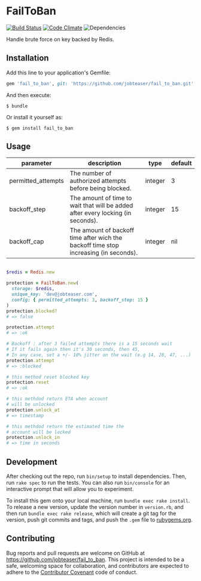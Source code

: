 # FailToBan

[![Build Status](https://travis-ci.org/jobteaser/fail_to_ban.svg?branch=master)](https://travis-ci.org/jobteaser/fail_to_ban)
[![Code Climate](https://codeclimate.com/repos/58667ffceab18f66d7000836/badges/86fb76a0e71dd832bdea/gpa.svg)](https://codeclimate.com/repos/58667ffceab18f66d7000836/feed)
![Dependencies](https://img.shields.io/badge/dependencies-none-green.svg)

Handle brute force on key backed by Redis.

## Installation

Add this line to your application's Gemfile:

```ruby
gem 'fail_to_ban', git: 'https://github.com/jobteaser/fail_to_ban.git'
```

And then execute:

    $ bundle

Or install it yourself as:

    $ gem install fail_to_ban

## Usage

|parameter|description|type|default|
|---------|-----------|----|-------|
|permitted_attempts|The number of authorized attempts before being blocked.|integer|3
|backoff_step|The amount of time to wait that will be added after every locking (in seconds).|integer|15
|backoff_cap|The amount of backoff time after wich the backoff time stop increasing (in seconds).|integer|nil

```ruby

$redis = Redis.new

protection = FailToBan.new(
  storage: $redis,
  unique_key: 'dev@jobteaser.com',
  config: { permitted_attempts: 3, backoff_step: 15 }
)
protection.blocked?
# => false

protection.attempt
# => :ok

# Backoff : after 3 failed attempts there is a 15 seconds wait
# If it fails again then it's 30 seconds, then 45,
# In any case, set a +/- 10% jitter on the wait (e.g 14, 28, 47, ...)
protection.attempt
# => :blocked

# this method reset blocked key
protection.reset
# => :ok

# this methdod return ETA when account
# will be unlocked
protection.unlock_at
# => timestamp

# this methdod return the estimated time the
# account will be locked
protection.unlock_in
# => time in seconds

```

## Development

After checking out the repo, run `bin/setup` to install dependencies. Then, run `rake spec` to run the tests. You can also run `bin/console` for an interactive prompt that will allow you to experiment.

To install this gem onto your local machine, run `bundle exec rake install`. To release a new version, update the version number in `version.rb`, and then run `bundle exec rake release`, which will create a git tag for the version, push git commits and tags, and push the `.gem` file to [rubygems.org](https://rubygems.org).

## Contributing

Bug reports and pull requests are welcome on GitHub at https://github.com/jobteaser/fail_to_ban. This project is intended to be a safe, welcoming space for collaboration, and contributors are expected to adhere to the [Contributor Covenant](http://contributor-covenant.org) code of conduct.

